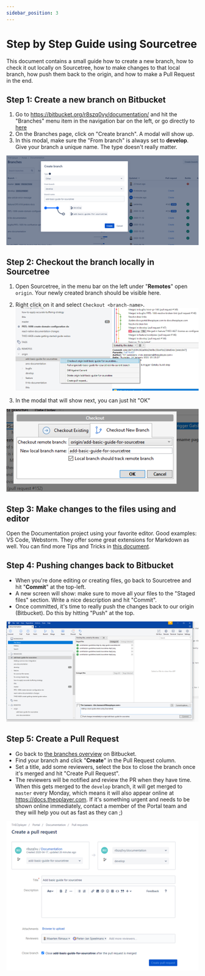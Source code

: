 ```yaml
---
sidebar_position: 3
---
```


# Step by Step Guide using Sourcetree

This document contains a small guide how to create a new branch, how to check it out locally on Sourcetree, how to make changes to that local branch, how push them back to the origin, and how to make a Pull Request in the end.

## Step 1: Create a new branch on Bitbucket

1. Go to https://bitbucket.org/r8szq0vy/documentation/ and hit the "Branches" menu item in the navigation bar on the left, or go directly to [here](https://bitbucket.org/r8szq0vy/documentation/branches/)
2. On the Branches page, click on "Create branch". A modal will show up.
3. In this modal, make sure the "From branch" is always set to **develop**. Give your branch a unique name. The type doesn't really matter.

![](./assets/sourcetree-step1.png)

## Step 2: Checkout the branch locally in Sourcetree

1. Open Sourcetree, in the menu bar on the left under "**Remotes**" open `origin`. Your newly created branch should be visible here.
2. Right click on it and select `Checkout <branch-name>`.
   ![](./assets/sourcetree-step2.png)

3. In the modal that will show next, you can just hit "OK"

![](./assets/sourcetree-step3.png)

## Step 3: Make changes to the files using and editor

Open the Documentation project using your favorite editor. Good examples: VS Code, Webstorm. They offer some great extensions for Markdown as well. You can find more Tips and Tricks in [this document](./tips-and-tricks.md).

## Step 4: Pushing changes back to Bitbucket

- When you're done editing or creating files, go back to Sourcetree and hit "**Commit**" at the top-left.
- A new screen will show: make sure to move all your files to the "Staged files" section. Write a nice description and hit "Commit".
- Once committed, it's time to really push the changes back to our origin (Bitbucket). Do this by hitting "Push" at the top.

![](./assets/sourcetree-step4.png)

## Step 5: Create a Pull Request

- Go back to [the branches overview](https://bitbucket.org/r8szq0vy/documentation/branches/) on Bitbucket.
- Find your branch and click "**Create**" in the Pull Request column.
- Set a title, add some reviewers, select the box to close the branch once it's merged and hit "Create Pull Request".
- The reviewers will be notified and review the PR when they have time. When this gets merged to the `develop` branch, it will get merged to `master` every Monday, which means it will also appear online at https://docs.theoplayer.com. If it's something urgent and needs to be shown online immediately, contact a member of the Portal team and they will help you out as fast as they can ;)

![](./assets/sourcetree-step5.png)
